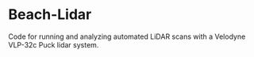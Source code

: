 # Beach-Lidar
Code for running and analyzing automated LiDAR scans with a Velodyne VLP-32c Puck lidar system.
